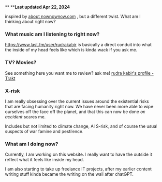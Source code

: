 **
****Last updated Apr 22, 2024**

inspired by [about nownownow.com](https://nownownow.com/about) , but a different twist. What am I thinking about right now? 


### What music am I listening to right now?
https://www.last.fm/user/rudrakabir is basically a direct conduit into what the inside of my head feels like which is kinda wack if you ask me.

### TV? Movies?
See something here you want me to review? ask me!
[rudra kabir's profile - Trakt](https://trakt.tv/users/rudrakabir)


### X-risk
I am really obsessing over the current issues around the existential risks that are facing humanity right now. We have never been more able to wipe ourselves off the face off the planet, and that this can now be done _on accident_ scares me. 

Includes but not limited to climate change, AI S-risk, and of course the usual suspects of war famine and pestilence.


### What am I doing now?

Currently, I am working on this website. I really want to have the outside it reflect what it feels like inside my head. 

I am also starting to take up freelance IT projects, after my earlier content writing stuff kinda became the writing on the wall after chatGPT. 


